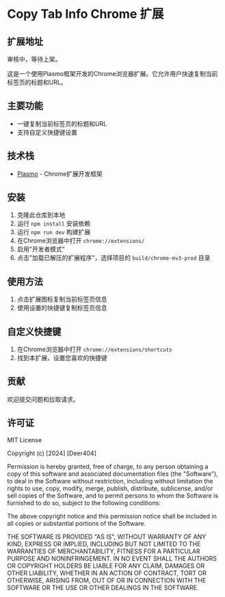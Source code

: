 # Copy Tab Info Chrome 扩展

## 扩展地址
审核中，等待上架。

这是一个使用Plasmo框架开发的Chrome浏览器扩展。它允许用户快速复制当前标签页的标题和URL。

## 主要功能

- 一键复制当前标签页的标题和URL
- 支持自定义快捷键设置

## 技术栈

- [Plasmo](https://docs.plasmo.com/) - Chrome扩展开发框架

## 安装

1. 克隆此仓库到本地
2. 运行 `npm install` 安装依赖
3. 运行 `npm run dev` 构建扩展
4. 在Chrome浏览器中打开 `chrome://extensions/`
5. 启用"开发者模式"
6. 点击"加载已解压的扩展程序"，选择项目的 `build/chrome-mv3-prod` 目录

## 使用方法

1. 点击扩展图标复制当前标签页信息
2. 使用设置的快捷键复制标签页信息

## 自定义快捷键

1. 在Chrome浏览器中打开 `chrome://extensions/shortcuts`
2. 找到本扩展，设置您喜欢的快捷键

## 贡献

欢迎提交问题和拉取请求。

## 许可证

MIT License

Copyright (c) [2024] [Deer404]

Permission is hereby granted, free of charge, to any person obtaining a copy
of this software and associated documentation files (the "Software"), to deal
in the Software without restriction, including without limitation the rights
to use, copy, modify, merge, publish, distribute, sublicense, and/or sell
copies of the Software, and to permit persons to whom the Software is
furnished to do so, subject to the following conditions:

The above copyright notice and this permission notice shall be included in all
copies or substantial portions of the Software.

THE SOFTWARE IS PROVIDED "AS IS", WITHOUT WARRANTY OF ANY KIND, EXPRESS OR
IMPLIED, INCLUDING BUT NOT LIMITED TO THE WARRANTIES OF MERCHANTABILITY,
FITNESS FOR A PARTICULAR PURPOSE AND NONINFRINGEMENT. IN NO EVENT SHALL THE
AUTHORS OR COPYRIGHT HOLDERS BE LIABLE FOR ANY CLAIM, DAMAGES OR OTHER
LIABILITY, WHETHER IN AN ACTION OF CONTRACT, TORT OR OTHERWISE, ARISING FROM,
OUT OF OR IN CONNECTION WITH THE SOFTWARE OR THE USE OR OTHER DEALINGS IN THE
SOFTWARE.